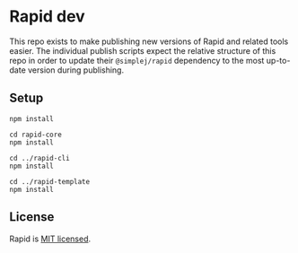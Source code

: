 # Rapid dev

This repo exists to make publishing new versions of Rapid and related tools easier. The individual publish scripts expect the relative structure of this repo in order to update their `@simplej/rapid` dependency to the most up-to-date version during publishing.

## Setup

```
npm install

cd rapid-core
npm install

cd ../rapid-cli
npm install

cd ../rapid-template
npm install
```

## License

Rapid is [MIT licensed](./LICENSE).

